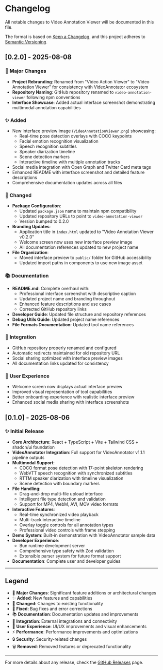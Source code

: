 # Changelog

All notable changes to Video Annotation Viewer will be documented in this file.

The format is based on [Keep a Changelog](https://keepachangelog.com/en/1.0.0/),
and this project adheres to [Semantic Versioning](https://semver.org/spec/v2.0.0.html).

## [0.2.0] - 2025-08-08

### 🎯 **Major Changes**
- **Project Rebranding**: Renamed from "Video Action Viewer" to "Video Annotation Viewer" for consistency with VideoAnnotator ecosystem
- **Repository Naming**: GitHub repository renamed to `video-annotation-viewer` following npm conventions
- **Interface Showcase**: Added actual interface screenshot demonstrating multimodal annotation capabilities

### ✨ **Added**
- New interface preview image (`VideoAnnotationViewer.png`) showcasing:
  - Real-time pose detection overlays with COCO keypoints
  - Facial emotion recognition visualization
  - Speech recognition subtitles
  - Speaker diarization timeline
  - Scene detection markers
  - Interactive timeline with multiple annotation tracks
- Social media integration with Open Graph and Twitter Card meta tags
- Enhanced README with interface screenshot and detailed feature descriptions
- Comprehensive documentation updates across all files

### 🔧 **Changed**
- **Package Configuration**: 
  - Updated `package.json` name to maintain npm compatibility
  - Updated repository URLs to point to `video-annotation-viewer`
  - Version bumped to 0.2.0
- **Branding Updates**:
  - Application title in `index.html` updated to "Video Annotation Viewer v0.2.0"
  - Welcome screen now uses new interface preview image
  - All documentation references updated to new project name
- **File Organization**:
  - Moved interface preview to `public/` folder for GitHub accessibility
  - Updated import paths in components to use new image asset

### 📚 **Documentation**
- **README.md**: Complete overhaul with:
  - Professional interface screenshot with descriptive caption
  - Updated project name and branding throughout
  - Enhanced feature descriptions and use cases
  - Corrected GitHub repository links
- **Developer Guide**: Updated file structure and repository references
- **Debug Utils Guide**: Updated project name references
- **File Formats Documentation**: Updated tool name references

### 🔗 **Integration**
- GitHub repository properly renamed and configured
- Automatic redirects maintained for old repository URL
- Social sharing optimized with interface preview images
- All documentation links updated for consistency

### 🎨 **User Experience**
- Welcome screen now displays actual interface preview
- Improved visual representation of tool capabilities
- Better onboarding experience with realistic interface preview
- Enhanced social media sharing with interface screenshots

## [0.1.0] - 2025-08-06

### ✨ **Initial Release**
- **Core Architecture**: React + TypeScript + Vite + Tailwind CSS + shadcn/ui foundation
- **VideoAnnotator Integration**: Full support for VideoAnnotator v1.1.1 pipeline outputs
- **Multimodal Support**: 
  - COCO format pose detection with 17-point skeleton rendering
  - WebVTT speech recognition with synchronized subtitles
  - RTTM speaker diarization with timeline visualization
  - Scene detection with boundary markers
- **File Handling**:
  - Drag-and-drop multi-file upload interface
  - Intelligent file type detection and validation
  - Support for MP4, WebM, AVI, MOV video formats
- **Interactive Features**:
  - Real-time synchronized video playback
  - Multi-track interactive timeline
  - Overlay toggle controls for all annotation types
  - Professional video controls with frame stepping
- **Demo System**: Built-in demonstration with VideoAnnotator sample data
- **Developer Experience**: 
  - Bun runtime development server
  - Comprehensive type safety with Zod validation
  - Extensible parser system for future format support
- **Documentation**: Complete user and developer guides

---

## Legend

- 🎯 **Major Changes**: Significant feature additions or architectural changes
- ✨ **Added**: New features and capabilities
- 🔧 **Changed**: Changes to existing functionality
- 🐛 **Fixed**: Bug fixes and error corrections
- 📚 **Documentation**: Documentation updates and improvements
- 🔗 **Integration**: External integrations and connectivity
- 🎨 **User Experience**: UI/UX improvements and visual enhancements
- ⚡ **Performance**: Performance improvements and optimizations
- 🔒 **Security**: Security-related changes
- 🗑️ **Removed**: Removed features or deprecated functionality

---

For more details about any release, check the [GitHub Releases](https://github.com/InfantLab/video-annotation-viewer/releases) page.
